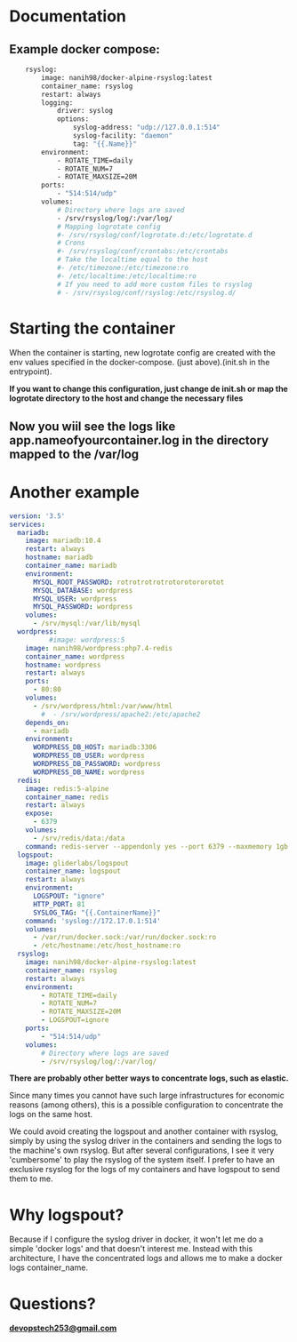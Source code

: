 # Documentation

## Example docker compose:

```sh
    rsyslog:
        image: nanih98/docker-alpine-rsyslog:latest
        container_name: rsyslog
        restart: always
        logging:
            driver: syslog
            options:
                syslog-address: "udp://127.0.0.1:514"
                syslog-facility: "daemon"
                tag: "{{.Name}}"
        environment:
            - ROTATE_TIME=daily
            - ROTATE_NUM=7
            - ROTATE_MAXSIZE=20M
        ports:
            - "514:514/udp"
        volumes:
            # Directory where logs are saved
            - /srv/rsyslog/log/:/var/log/
            # Mapping logrotate config
            #- /srv/rsyslog/conf/logrotate.d:/etc/logrotate.d
            # Crons  
            #- /srv/rsyslog/conf/crontabs:/etc/crontabs
            # Take the localtime equal to the host
            #- /etc/timezone:/etc/timezone:ro
            #- /etc/localtime:/etc/localtime:ro
            # If you need to add more custom files to rsyslog
            # - /srv/rsyslog/conf/rsyslog:/etc/rsyslog.d/
```
# Starting the container

When the container is starting, new logrotate config are created with the env values specified in the docker-compose. (just above).(init.sh in the entrypoint).

**If you want to change this configuration, just change de init.sh or map the logrotate directory to the host and change the necessary files**


## Now you wiil see the logs like app.nameofyourcontainer.log in the directory mapped to the /var/log 

# Another example 

```yaml
version: '3.5'
services:
  mariadb:
    image: mariadb:10.4
    restart: always
    hostname: mariadb
    container_name: mariadb
    environment:
      MYSQL_ROOT_PASSWORD: rotrotrotrotrotorotororotot
      MYSQL_DATABASE: wordpress
      MYSQL_USER: wordpress
      MYSQL_PASSWORD: wordpress
    volumes:
      - /srv/mysql:/var/lib/mysql
  wordpress:
          #image: wordpress:5
    image: nanih98/wordpress:php7.4-redis
    container_name: wordpress
    hostname: wordpress
    restart: always
    ports:
      - 80:80
    volumes:
      - /srv/wordpress/html:/var/www/html
        #  - /srv/wordpress/apache2:/etc/apache2
    depends_on:
      - mariadb
    environment:
      WORDPRESS_DB_HOST: mariadb:3306
      WORDPRESS_DB_USER: wordpress
      WORDPRESS_DB_PASSWORD: wordpress
      WORDPRESS_DB_NAME: wordpress
  redis:
    image: redis:5-alpine
    container_name: redis
    restart: always
    expose:
      - 6379
    volumes:
      - /srv/redis/data:/data
    command: redis-server --appendonly yes --port 6379 --maxmemory 1gb --maxmemory-policy allkeys-lru #--requirepass "pruebas1234"
  logspout:
    image: gliderlabs/logspout
    container_name: logspout
    restart: always
    environment:
      LOGSPOUT: "ignore"
      HTTP_PORT: 81
      SYSLOG_TAG: "{{.ContainerName}}"
    command: 'syslog://172.17.0.1:514'
    volumes:
      - /var/run/docker.sock:/var/run/docker.sock:ro
      - /etc/hostname:/etc/host_hostname:ro
  rsyslog:
    image: nanih98/docker-alpine-rsyslog:latest
    container_name: rsyslog
    restart: always
    environment:
        - ROTATE_TIME=daily
        - ROTATE_NUM=7
        - ROTATE_MAXSIZE=20M
        - LOGSPOUT=ignore
    ports:
        - "514:514/udp"
    volumes:
        # Directory where logs are saved
        - /srv/rsyslog/log/:/var/log/
```


**There are probably other better ways to concentrate logs, such as elastic.**

Since many times you cannot have such large infrastructures for economic reasons (among others), this is a possible configuration to concentrate the logs on the same host.

We could avoid creating the logspout and another container with rsyslog, simply by using the syslog driver in the containers and sending the logs to the machine's own rsyslog. But after several configurations, I see it very 'cumbersome' to play the rsyslog of the system itself. I prefer to have an exclusive rsyslog for the logs of my containers and have logspout to send them to me.

# Why logspout?

Because if I configure the syslog driver in docker, it won't let me do a simple 'docker logs' and that doesn't interest me. Instead with this architecture, I have the concentrated logs and allows me to make a docker logs container_name.

# Questions?

**devopstech253@gmail.com**
